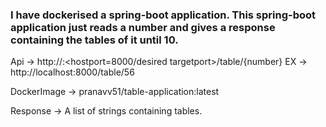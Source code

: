 ### I have dockerised a spring-boot application. This spring-boot application just reads a number and gives a response containing the tables of it until 10.

Api -> http://<ip>:<hostport=8000/desired targetport>/table/{number}
EX -> http://localhost:8000/table/56

DockerImage -> pranavv51/table-application:latest

Response -> A list of strings containing tables.
